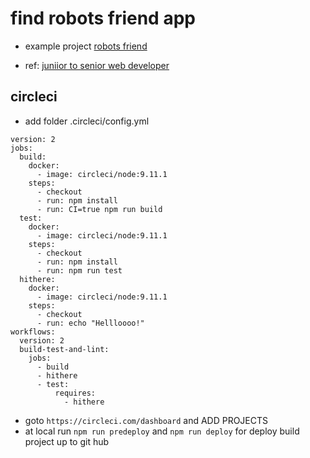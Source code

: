 # find robots friend app
- example project [robots friend](https://wudtichaikarun.github.io/react-robots/) 

- ref: [juniior to senior web developer](https://www.udemy.com/the-complete-junior-to-senior-web-developer-roadmap/)

## circleci
- add folder .circleci/config.yml

```
version: 2
jobs:
  build:
    docker:
      - image: circleci/node:9.11.1
    steps:
      - checkout
      - run: npm install
      - run: CI=true npm run build
  test:
    docker:
      - image: circleci/node:9.11.1
    steps:
      - checkout
      - run: npm install
      - run: npm run test
  hithere:
    docker:
      - image: circleci/node:9.11.1
    steps:
      - checkout
      - run: echo "Hellloooo!"
workflows:
  version: 2
  build-test-and-lint:
    jobs:
      - build
      - hithere
      - test:
          requires:
            - hithere
```
- goto `https://circleci.com/dashboard` and ADD PROJECTS
- at local run `npm run predeploy` and `npm run deploy` for deploy build project up to git hub
